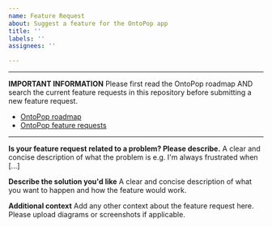 ```yaml
---
name: Feature Request
about: Suggest a feature for the OntoPop app
title: ''
labels: ''
assignees: ''

---
```


----------------------------------------------------------------------------------------------------
**IMPORTANT INFORMATION**
Please first read the OntoPop roadmap AND search the current feature requests in this repository before submitting a new feature request.
* [OntoPop roadmap](https://docs.ontopop.com/introduction/roadmap)
* [OntoPop feature requests](https://github.com/hyperlearningai/ontopop-issues/labels/feature%20request)
----------------------------------------------------------------------------------------------------

**Is your feature request related to a problem? Please describe.**
A clear and concise description of what the problem is e.g. I'm always frustrated when [...]

**Describe the solution you'd like**
A clear and concise description of what you want to happen and how the feature would work.

**Additional context**
Add any other context about the feature request here. Please upload diagrams or screenshots if applicable.
